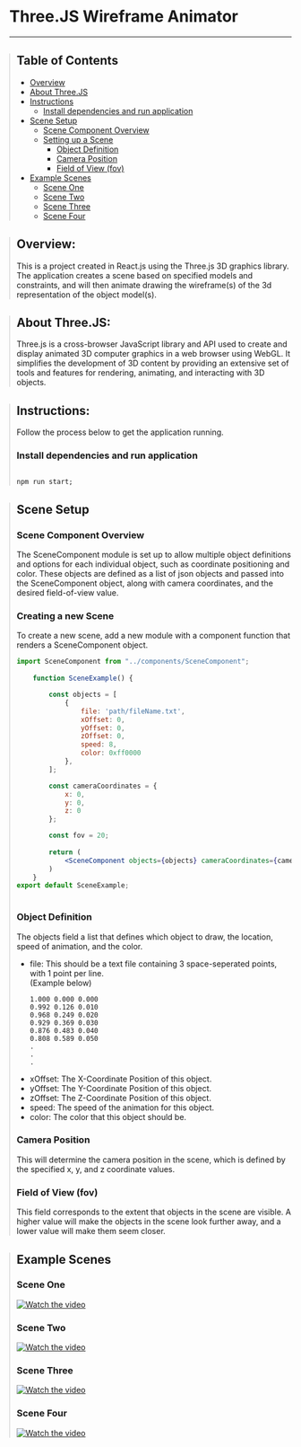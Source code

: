 <h1>Three.JS Wireframe Animator</h1>
<hr>

<div style="border-left: 1px solid #ccc; padding-left: 12px;">
<h2>Table of Contents</h2>
<ul>
    <li><a href="#overview">Overview</a></li>
    <li><a href="#about-three-js">About Three.JS</a></li>
    <li><a href="#instructions">Instructions</a>
        <ul>
            <li><a href="#run-and-setup-dependencies">Install dependencies and run application</a></li>
        </ul>
    <li><a href="#scene-setup">Scene Setup</a>
        <ul>
            <li><a href="#scene-component-overview">Scene Component Overview</a></li>
            <li><a href="#scene-setup">Setting up a Scene</a>
            <ul>
                <li><a href="#object-definition">Object Definition</a></li>
                <li><a href="#camera-position">Camera Position</a></li>
                <li><a href="#fov">Field of View (fov)</a></li>
            </ul>
            </li>
        </ul>
    </li>
    <li><a href="#example-scenes">Example Scenes</a>
    <ul>
        <li><a href="#scene-one">Scene One</a></li>
        <li><a href="#scene-two">Scene Two</a></li>
        <li><a href="#scene-three">Scene Three</a></li>
        <li><a href="#scene-fpur">Scene Four</a></li>
    </ul>
    </li>
</ul>
</div>

<div style="border-left: 1px solid #ccc; padding-left: 12px;" id="overview">
<h2>Overview:</h2>
<p>
This is a project created in React.js using the Three.js 3D graphics library.
The application creates a scene based on specified models and constraints, and will then animate
drawing the wireframe(s) of the 3d representation of the object model(s).
</p>
</div>

<div style="border-left: 1px solid #ccc; padding-left: 12px;" id="about-three-js">
<h2>About Three.JS:</h2>
<p>
Three.js is a cross-browser JavaScript library and API used to create and display animated 3D computer graphics in a web browser using WebGL. It simplifies the development of 3D content by providing an extensive set of tools and features for rendering, animating, and interacting with 3D objects.
</p>
</div>

<div style="border-left: 1px solid #ccc; padding-left: 12px;" id="instructions">
<h2>Instructions:</h2>

<p>
Follow the process below to get the application running.
</p>

<h3 id="run-and-setup-dependencies">
Install dependencies and run application
</h3>
<pre><code class="language-bash">
npm run start;
</code></pre>


</div>

<div style="border-left: 1px solid #ccc; padding-left: 12px;" id="scene-setup">
<h2>Scene Setup</h2>

<h3 id="scene-component-overview">
Scene Component Overview
</h3>
The SceneComponent module is set up to allow multiple object definitions and options
for each individual object, such as coordinate positioning and color. These objects
are defined as a list of json objects and passed into the SceneComponent object, along with
camera coordinates, and the desired field-of-view value.


<p>
</p>

<h3 id="scene-setup">
Creating a new Scene
</h3>

<p>
To create a new scene, add a new module with a component function that renders a SceneComponent object.
</p>


```jsx
import SceneComponent from "../components/SceneComponent";
    
    function SceneExample() {

        const objects = [
            {
                file: 'path/fileName.txt',
                xOffset: 0,
                yOffset: 0,
                zOffset: 0,
                speed: 8,
                color: 0xff0000
            },
        ];

        const cameraCoordinates = {
            x: 0,
            y: 0,
            z: 0
        };

        const fov = 20;
        
        return (
            <SceneComponent objects={objects} cameraCoordinates={cameraCoordinates} fov={fov}/>
        )
    }
export default SceneExample;
    
```

<div>
<h3 id="object-definition">Object Definition</h3>
<p>The objects field a list that defines which object to draw, the location, speed of animation, and the color.</p>
<ul>
<li>file: This should be a text file containing 3 space-seperated points, with 1 point per line.<br>(Example below)</li>

```text
1.000 0.000 0.000
0.992 0.126 0.010
0.968 0.249 0.020
0.929 0.369 0.030
0.876 0.483 0.040
0.808 0.589 0.050
.
.
.
```

<li>xOffset: The X-Coordinate Position of this object.</li>
<li>yOffset: The Y-Coordinate Position of this object.</li>
<li>zOffset: The Z-Coordinate Position of this object.</li>
<li>speed: The speed of the animation for this object.</li>
<li>color: The color that this object should be.</li>
</ul>

<h3 id="camera-position">Camera Position</h3>
<p>This will determine the camera position in the scene, which is defined by the specified
x, y, and z coordinate values.</p>

<h3 id="fov">Field of View (fov)</h3>

<p>This field corresponds to the extent that objects in the scene are visible. A higher value will
make the objects in the scene look further away, and a lower value will make them seem closer.
</p>
</div>

</div>

<div style="border-left: 1px solid #ccc; padding-left: 12px;" id="example-scenes">
<h2>
Example Scenes
</h2>

<h3 id="scene-one">
Scene One
</h3>


[![Watch the video](https://lbaiyat-github.s3.amazonaws.com/wireframe-animator/scene_1_thumbnail.png)](https://lbaiyat-github.s3.amazonaws.com/wireframe-animator/scene_1.mp4)

<h3 id="scene-two">
Scene Two
</h3>

[![Watch the video](https://lbaiyat-github.s3.amazonaws.com/wireframe-animator/scene_2_thumbnail.png)](https://lbaiyat-github.s3.amazonaws.com/wireframe-animator/scene_2.mp4)

<h3 id="scene-three">
Scene Three
</h3>

[![Watch the video](https://lbaiyat-github.s3.amazonaws.com/wireframe-animator/scene_3_thumbnail.png)](https://lbaiyat-github.s3.amazonaws.com/wireframe-animator/scene_3.mp4)

<h3 id="scene-four">
Scene Four
</h3>

[![Watch the video](https://lbaiyat-github.s3.amazonaws.com/wireframe-animator/scene_4_thumbnail.png)](https://lbaiyat-github.s3.amazonaws.com/wireframe-animator/scene_4.mp4)

</div>
